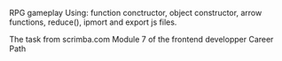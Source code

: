 RPG gameplay
Using: function conctructor, object constructor, arrow functions, reduce(), ipmort and export js files.

The task from scrimba.com Module 7 of the frontend developper Career Path 